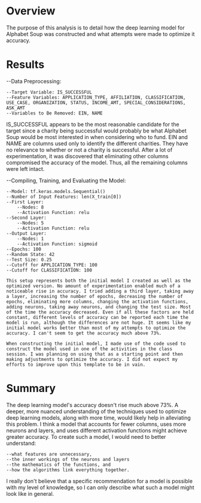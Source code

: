 # Overview

The purpose of this analysis is to detail how the deep learning model for Alphabet Soup was constructed and what attempts were made to optimize it accuracy.

# Results

--Data Preprocessing:

    --Target Variable: IS_SUCCESSFUL
    --Feature Variables: APPLICATION_TYPE, AFFILIATION, CLASSIFICATION, USE_CASE, ORGANIZATION, STATUS, INCOME_AMT, SPECIAL_CONSIDERATIONS, ASK_AMT
    --Variables to Be Removed: EIN, NAME

IS_SUCCESSFUL appears to be the most reasonable candidate for the target since a charity being successful would probably be what Alphabet Soup would be most interested in when considering who to fund. EIN and NAME are columns used only to identify the different charities. They have no relevance to whether or not a charity is successful. After a lot of experimentation, it was discovered that eliminating other columns compromised the accuracy of the model. Thus, all the remaining columns were left intact.

--Compiling, Training, and Evaluating the Model:

    --Model: tf.keras.models.Sequential()
    --Number of Input Features: len(X_train[0])
    --First Layer: 
        --Nodes: 8
        --Activation Function: relu
    --Second Layer:
        --Nodes: 5
        --Activation Function: relu
    --Output Layer:
        --Nodes: 1
        --Activation Function: sigmoid
    --Epochs: 100
    --Random State: 42
    --Test Size: 0.25
    --Cutoff for APPLICATION_TYPE: 100
    --Cutoff for CLASSIFICATION: 100

    This setup represents both the initial model I created as well as the optimized version. No amount of experimentation enabled much of a noticeable rise in accuracy. I tried adding a third layer, taking away a layer, increasing the number of epochs, decreasing the number of epochs, eliminating more columns, changing the activation functions, adding neurons, taking away neurons, and changing the test size. Most of the time the accuracy decreased. Even if all these factors are held constant, different levels of accuracy can be reported each time the model is run, although the differences are not huge. It seems like my initial model works better than most of my attempts to optimize the accuracy. I can't seem to get the accuracy much above 73%.
    
    When constructing the initial model, I made use of the code used to construct the model used in one of the activities in the class session. I was planning on using that as a starting point and then making adjustments to optimize the accuracy. I did not expect my efforts to improve upon this template to be in vain.

# Summary

The deep learning model's accuracy doesn't rise much above 73%. A deeper, more nuanced understanding of the techniques used to optimize deep learning models, along with more time, would likely help in alleviating this problem. I think a model that accounts for fewer columns, uses more neurons and layers, and uses different activation functions might achieve greater accuracy. To create such a model, I would need to better understand:

    --what features are unnecessary, 
    --the inner workings of the neurons and layers
    --the mathematics of the functions, and
    --how the algorithms link everything together.

I really don't believe that a specific recommendation for a model is possible with my level of knowledge, so I can only describe what such a model might look like in general.


